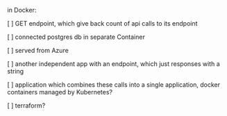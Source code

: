 in Docker:

[ ] GET endpoint, which give back count of api calls to its endpoint

[ ] connected postgres db in separate Container

[ ] served from Azure

[ ] another independent app with an endpoint, which just responses with a string

[ ] application which combines these calls into a single application, docker containers managed by Kubernetes?

[ ] terraform?

